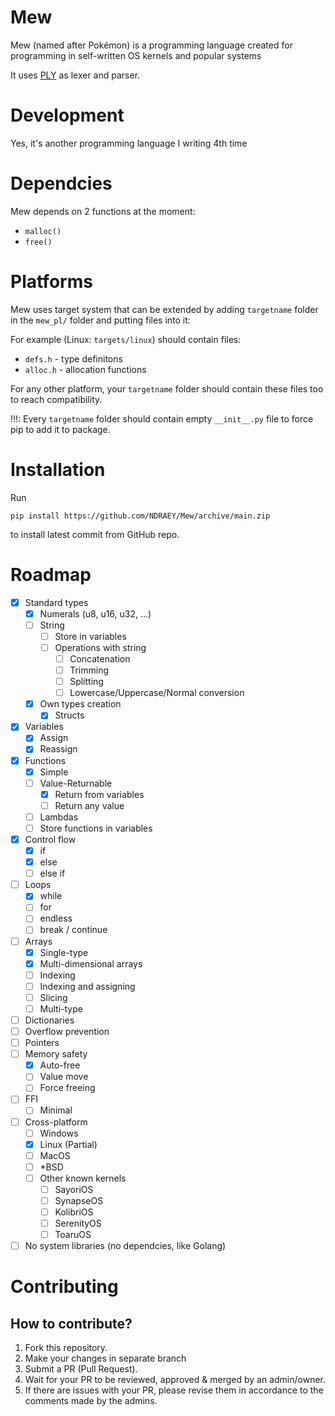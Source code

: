 # Mew

Mew (named after Pokémon) is a programming language created for programming in self-written OS kernels and popular systems

It uses [PLY](https://github.com/dabeaz/ply) as lexer and parser.

# Development

Yes, it's another programming language I writing 4th time

# Dependcies

Mew depends on 2 functions at the moment:

- `malloc()`
- `free()`

# Platforms

Mew uses target system that can be extended by adding `targetname` folder in the `mew_pl/` folder and putting files into it:

For example (Linux: `targets/linux`) should contain files:

- `defs.h` - type definitons
- `alloc.h` - allocation functions

For any other platform, your `targetname` folder should contain these files too to reach compatibility.

!!!: Every `targetname` folder should contain empty `__init__.py` file to force pip to add it to package.

# Installation

Run
```
pip install https://github.com/NDRAEY/Mew/archive/main.zip
```
to install latest commit from GitHub repo.

# Roadmap

- [x] Standard types
	- [x] Numerals (u8, u16, u32, ...)
	- [ ] String
		- [ ] Store in variables
		- [ ] Operations with string
			- [ ] Concatenation
			- [ ] Trimming
			- [ ] Splitting
			- [ ] Lowercase/Uppercase/Normal conversion
	- [x] Own types creation
		- [x] Structs
- [x] Variables
	- [x] Assign
	- [x] Reassign
- [x] Functions
	- [x] Simple
	- [ ] Value-Returnable
		- [x] Return from variables
		- [ ] Return any value
	- [ ] Lambdas
	- [ ] Store functions in variables
- [x] Control flow
	- [x] if
	- [x] else
	- [ ] else if
- [ ] Loops
	- [x] while
	- [ ] for
	- [ ] endless
	- [ ] break / continue
- [ ] Arrays
	- [x] Single-type
	- [x] Multi-dimensional arrays
	- [ ] Indexing
	- [ ] Indexing and assigning
	- [ ] Slicing
	- [ ] Multi-type
- [ ] Dictionaries
- [ ] Overflow prevention
- [ ] Pointers
- [ ] Memory safety
	- [x] Auto-free
	- [ ] Value move
	- [ ] Force freeing
- [ ] FFI
	- [ ] Minimal
- [ ] Cross-platform
	- [ ] Windows
	- [x] Linux (Partial)
	- [ ] MacOS
	- [ ] *BSD
	- [ ] Other known kernels
		- [ ] SayoriOS
		- [ ] SynapseOS
		- [ ] KolibriOS
		- [ ] SerenityOS
		- [ ] ToaruOS
- [ ] No system libraries (no dependcies, like Golang)

# Contributing

## How to contribute?

1. Fork this repository.
2. Make your changes in separate branch
3. Submit a PR (Pull Request).
4. Wait for your PR to be reviewed, approved & merged by an admin/owner.
5. If there are issues with your PR, please revise them in accordance to the comments made by the admins.
